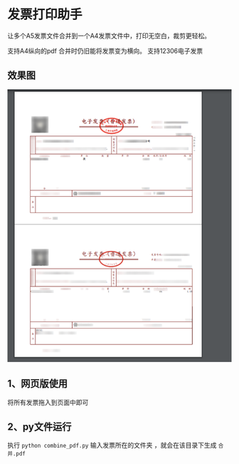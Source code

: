 # 发票打印助手

让多个A5发票文件合并到一个A4发票文件中，打印无空白，裁剪更轻松。

支持A4纵向的pdf 合并时仍旧能将发票变为横向。
支持12306电子发票


## 效果图
![xiaoguo.png](static%2Fxiaoguo.png)

## 1、网页版使用

将所有发票拖入到页面中即可



## 2、py文件运行

执行 `python combine_pdf.py` 输入发票所在的文件夹 ，就会在该目录下生成 `合并.pdf` 

